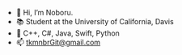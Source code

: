 - 👋 Hi, I’m Noboru.
- 📚 Student at the University of California, Davis
- 🌱 C++, C#, Java, Swift, Python
- 📫 tkmnbrGit@gmail.com
<!---
tkmnbr/tkmnbr is a ✨ special ✨ repository because its `README.md` (this file) appears on your GitHub profile.
You can click the Preview link to take a look at your changes.
--->
